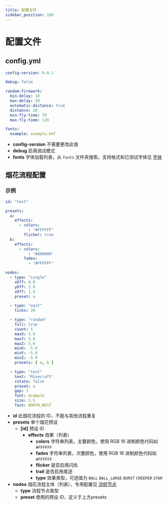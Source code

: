 ```yaml
---
title: 配置文件
sidebar_position: 100
---
```


# 配置文件

## config.yml

```yaml
config-version: 0.0.1

debug: false

random-firework:
  min-delay: 10
  max-delay: 20
  automatic-distance: true
  distance: 20
  min-fly-time: 70
  max-fly-time: 120

fonts:
  example: example.bdf
```
- **config-version** 不需要更改此值
- **debug** 启用调试模式
- **fonts** 字体加载列表，从 `fonts` 文件夹搜索，支持格式和已测试字体见 [字体](fonts.md)

## 烟花流程配置

### 示例

```yaml
id: "test"

presets:
  a:
    effects:
      - colors:
          - "#FFFFFF"
        flicker: true
  b:
    effects:
      - colors:
          - "#000000"
        fades:
          - "#FFFFFF"

nodes:
  - type: "single"
    xOff: 0.0
    yOff: 1.0
    zOff: 1.0
    preset: a

  - type: "wait"
    ticks: 20

  - type: "random"
    full: true
    count: 5
    maxX: 5.0
    maxY: 5.0
    maxZ: 5.0
    minX: -5.0
    minY: -5.0
    minZ: -5.0
    presets: [ a, b ]

  - type: "text"
    text: "Minecraft"
    rotate: false
    preset: a
    gap: 1
    font: example
    size: 1.5
    face: NORTH_WEST

```

- **id** 此烟花流程的 ID，不能与其他流程重复
- **presets** 单个烟花预设
  - **[id]** 预设 ID
    - **effects** 效果（列表）
      - **colors** 字符串列表，主要颜色，使用 RGB 16 进制颜色代码如 `#FFFFFF`
      - **fades** 字符串列表，次要颜色，使用 RGB 16 进制颜色代码如 `#FFFFFF`
      - **flicker** 是否启用闪烁
      - **trail** 是否启用尾迹
      - **type** 效果类型，可选值为 `BALL` `BALL_LARGE` `BURST` `CREEPER` `STAR`
- **nodes** 烟花流程主体（列表），专用配置见 [流程节点](nodes.md)
  - **type** 流程节点类型
  - **preset** 使用的预设 ID，定义于上方presets
